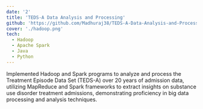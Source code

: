 ```yaml
---
date: '2'
title: 'TEDS-A Data Analysis and Processing'
github: 'https://github.com/Madhuraj38/TEDS-A-Data-Analysis-and-Processing'
cover: './hadoop.png'
tech:
  - Hadoop
  - Apache Spark
  - Java
  - Python
---
```


Implemented Hadoop and Spark programs to analyze and process the Treatment Episode Data Set (TEDS-A) over 20 years of admission data, utilizing MapReduce and Spark frameworks to extract insights on substance use disorder treatment admissions, demonstrating proficiency in big data processing and analysis techniques.